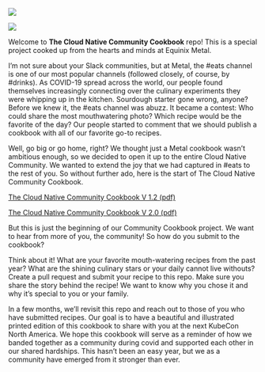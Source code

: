 

![](images/cloudnativecommunitycookbook.jpg)

![](images/https://github.com/cncf/cloud-native-community-cookbook/blob/main/images/cloudnativecommunitycookbook_v2.jpg)

Welcome to **The Cloud Native Community Cookbook** repo! This is a special project cooked up from the hearts and minds at Equinix Metal. 

I’m not sure about your Slack communities, but at Metal, the #eats channel is one of our most popular channels (followed closely, of course, by #drinks). As COVID-19 spread across the world, our people found themselves increasingly connecting over the culinary experiments they were whipping up in the kitchen. Sourdough starter gone wrong, anyone? Before we knew it, the #eats channel was abuzz. It became a contest: Who could share the most mouthwatering photo? Which recipe would be the favorite of the day? Our people started to comment that we should publish a cookbook with all of our favorite go-to recipes. 

Well, go big or go home, right? We thought just a Metal cookbook wasn’t ambitious enough, so we decided to open it up to the entire Cloud Native Community. We wanted to extend the joy that we had captured in #eats to the rest of you. So without further ado, here is the start of The Cloud Native Community Cookbook. 

[The Cloud Native Community Cookbook V 1.2 (pdf\)](https://origins.dev/assets/docs/Cloud-Native-Community-Cookbook-v1_2.pdf)

[The Cloud Native Community Cookbook V 2.0 (pdf\)](https://origins.dev/assets/docs/Cloud-Native-Community-Cookbook-v2.pdf)

But this is just the beginning of our Community Cookbook project. We want to hear from more of you, the community! So how do you submit to the cookbook?

Think about it! What are your favorite mouth-watering recipes from the past year? What are the shining culinary stars or your daily cannot live withouts? Create a pull request and submit your recipe to this repo. Make sure you share the story behind the recipe! We want to know why you chose it and why it’s special to you or your family. 

In a few months, we’ll revisit this repo and reach out to those of you who have submitted recipes. Our goal is to have a beautiful and illustrated printed edition of this cookbook to share with you at the next KubeCon North America. We hope this cookbook will serve as a reminder of how we banded together as a community during covid and supported each other in our shared hardships. This hasn’t been an easy year, but we as a community have emerged from it stronger than ever. 
